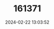 ---
title: "161371"
category: "Rajella bigelowi"
draft: false
date: 2024-02-22 13:03:52
languages:
  Portuguese: ["Arraia", "Raia"]
  Dutch; Flemish: ["Bigelow's Rog"]
  French: ["Raie de Bigelow"]
  Spanish; Castilian: ["Raya de Bigelow"]
  English: ["Bigelow's Skate"]
---
